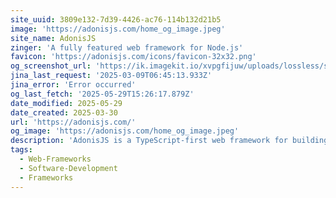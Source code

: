 ```yaml
---
site_uuid: 3809e132-7d39-4426-ac76-114b132d21b5
image: 'https://adonisjs.com/home_og_image.jpeg'
site_name: AdonisJS
zinger: 'A fully featured web framework for Node.js'
favicon: 'https://adonisjs.com/icons/favicon-32x32.png'
og_screenshot_url: 'https://ik.imagekit.io/xvpgfijuw/uploads/lossless/screenshots/20250529_Adonis_og_screenshot.jpeg'
jina_last_request: '2025-03-09T06:45:13.933Z'
jina_error: 'Error occurred'
og_last_fetch: '2025-05-29T15:26:17.879Z'
date_modified: 2025-05-29
date_created: 2025-03-30
url: 'https://adonisjs.com/'
og_image: 'https://adonisjs.com/home_og_image.jpeg'
description: 'AdonisJS is a TypeScript-first web framework for building web apps and API servers. It comes with support for testing, modern tooling, an ecosystem of official packages, and more.'
tags:
  - Web-Frameworks
  - Software-Development
  - Frameworks
---
```


